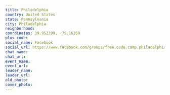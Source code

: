 ```yaml
---
title: Philadelphia
country: United States
state: Pennsylvania
city: Philadelphia
neighborhood: 
coordinates: 39.952399, -75.16359
plus_code:
social_name: Facebook
social_url: https://www.facebook.com/groups/free.code.camp.philadelphia
chat_name:
chat_url:
event_name:
event_url:
leader_name:
leader_url:
old_photo: 
cover_photo:
---
```

